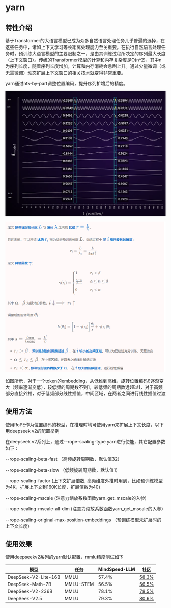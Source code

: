 # yarn

## 特性介绍

基于Transformer的大语言模型已成为众多自然语言处理任务几乎普遍的选择，在这些任务中，诸如上下文学习等长距离处理能力至关重要。在执行自然语言处理任务时，预训练大语言模型的主要限制之一，是由其训练过程所决定的序列最大长度（上下文窗口）。传统的Transformer模型的计算和内存复杂度是O(n^2)，其中n为序列长度，随着序列长度增加，计算和内存消耗会急剧上升。通过少量微调（或无需微调）动态扩展上下文窗口的相关技术就变得非常重要。

yarn通过ntk-by-part调整位置编码，提升序列扩增后的精度。


![posiiton_embedding.png](../../../sources/images/yarn/position_embedding.PNG)

![ntk_by_parts.png](../../../sources/images/yarn/ntk_by_parts.png)

如图所示，对于一个token的embedding，从低维到高维，旋转位置编码θ逐渐变大（频率逐渐变低），较低频的周期数不到1，较低频的周期数远超过1，对于高频部分直接外推，对于低频部分线性插值，中间区域，在两者之间进行线性插值过渡

## 使用方法

使用RoPE作为位置编码的模型，在推理时均可使用yarn来扩展上下文长度，以下用deepseek v2的配置举例

在deepseek v2系列上，通过--rope-scaling-type yarn进行使能，其它配置参数如下：

--rope-scaling-beta-fast  （高频旋转周期数，默认值32）

--rope-scaling-beta-slow  （低频旋转周期数，默认值1）

--rope-scaling-factor      (上下文扩展倍数, 高频维度外推时用到，比如预训练模型为4K，扩展上下文到160K长度，扩展倍数为40)

--rope-scaling-mscale      (注意力缩放系数函数yarn_get_mscale的入参)

--rope-scaling-mscale-all-dim (注意力缩放系数函数yarn_get_mscale的入参）

--rope-scaling-original-max-position-embeddings  （预训练模型未扩展时的上下文长度）


## 使用效果

使用deepseekv2系列的yarn默认配置，mmlu精度测试如下

| 模型                   | 任务     | MindSpeed-LLM | 社区                                                                    |
|----------------------|--------|-----------|-----------------------------------------------------------------------|
| DeepSeek-V2-Lite-16B | MMLU   | 57.4%     | [58.3%](https://huggingface.co/deepseek-ai/DeepSeek-V2-Lite)          |
| DeepSeek-Math-7B     |MMLU-STEM| 56.5%    | [56.5%](https://github.com/deepseek-ai/DeepSeek-Math)          |
| DeepSeek-V2-236B     | MMLU   | 78.1%         | [78.5%](https://huggingface.co/deepseek-ai/DeepSeek-V2)          |
| DeepSeek-V2.5        | MMLU   | 79.3%         | [80.6%](https://huggingface.co/deepseek-ai/DeepSeek-V2.5)          |









